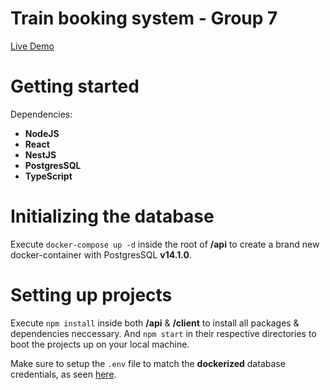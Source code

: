 # Train booking system - Group 7
[Live Demo](https://proud-island-0916a2703.azurestaticapps.net/)

# Getting started
Dependencies:
- **NodeJS**
- **React**
- **NestJS**
- **PostgresSQL**
- **TypeScript**

# Initializing the database
Execute ```docker-compose up -d```
inside the root of **/api** to create a brand new docker-container with PostgresSQL **v14.1.0**.

# Setting up projects
Execute ```npm install``` inside both **/api** & **/client** to install all packages & dependencies neccessary. And ```npm start``` in their respective directories to boot the projects up on your local machine.

Make sure to setup the ```.env``` file to match the **dockerized** database credentials, as seen [here](https://github.com/AdamBrodin/th2103-g07/blob/main/api/.env.example).
